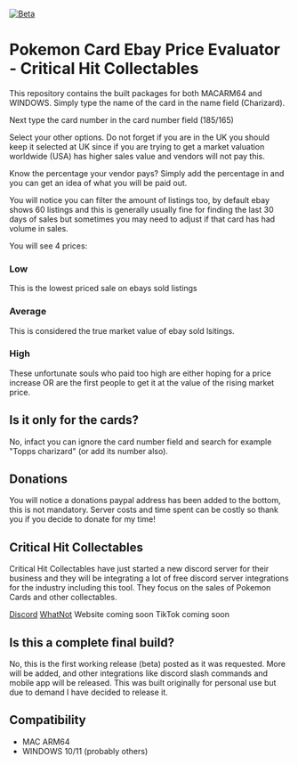 [![Beta](https://img.shields.io/badge/Status-Beta-yellow)](https://github.com/FullSnackWebDevClayton/PokemonCardMarketEvaluator)

# Pokemon Card Ebay Price Evaluator - Critical Hit Collectables

This repository contains the built packages for both MACARM64 and WINDOWS. Simply type the name of the card in the name field (Charizard).

Next type the card number in the card number field (185/165)

Select your other options. Do not forget if you are in the UK you should keep it selected at UK since if you are trying to get a market valuation worldwide (USA) has higher sales value and vendors will not pay this.

Know the percentage your vendor pays? Simply add the percentage in and you can get an idea of what you will be paid out.

You will notice you can filter the amount of listings too, by default ebay shows 60 listings and this is generally usually fine for finding the last 30 days of sales but sometimes you may need to adjust if that card has had volume in sales.

You will see 4 prices:

### Low
This is the lowest priced sale on ebays sold listings


### Average
This is considered the true market value of ebay sold lsitings.


### High
These unfortunate souls who paid too high are either hoping for a price increase OR are the first people to get it at the value of the rising market price.


## Is it only for the cards?

No, infact you can ignore the card number field and search for example "Topps charizard" (or add its number also).


## Donations

You will notice a donations paypal address has been added to the bottom, this is not mandatory. Server costs and time spent can be costly so thank you if you decide to donate for my time!


## Critical Hit Collectables

Critical Hit Collectables have just started a new discord server for their business and they will be integrating a lot of free discord server integrations for the industry including this tool. They focus on the sales of Pokemon Cards and other collectables.

[Discord](https://discord.gg/EE229RZAsX)
[WhatNot](https://whatnot.com/invite/criticalhitcollectables)
Website coming soon
TikTok coming soon

## Is this a complete final build?
No, this is the first working release (beta) posted as it was requested. More will be added, and other integrations like discord slash commands and mobile app will be released. This was built originally for personal use but due to demand I have decided to release it.

## Compatibility
- MAC ARM64
- WINDOWS 10/11 (probably others)